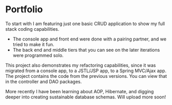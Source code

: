 # Portfolio

To start with I am featuring just one basic CRUD application to show my full stack coding capabilities. 
- The console app and front end were done with a pairing partner, and we tried to make it fun. 
- The back end and middle tiers that you can see on the later iterations were programmed solo.

This project also demonstrates my refactoring capabilities, since it was migrated from a console app, to a JSTL/JSP app, to a Spring MVC/Ajax app. The project contains the code from the previous versions. You can view that in the controller and DAO packages.

More recently I have been learning about AOP, Hibernate, and digging deeper into creating sustainable database schemas. Will upload more soon! 
